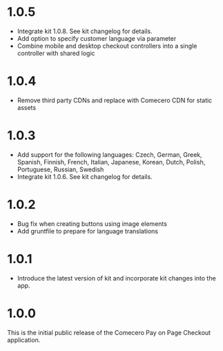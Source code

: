 ﻿<a name="1.0.5"></a>
# 1.0.5

- Integrate kit 1.0.8. See kit changelog for details.
- Add option to specify customer language via parameter
- Combine mobile and desktop checkout controllers into a single controller with shared logic

<a name="1.0.4"></a>
# 1.0.4

- Remove third party CDNs and replace with Comecero CDN for static assets

<a name="1.0.3"></a>
# 1.0.3

- Add support for the following languages: Czech, German, Greek, Spanish, Finnish, French, Italian, Japanese, Korean, Dutch, Polish, Portuguese, Russian, Swedish
- Integrate kit 1.0.6. See kit changelog for details.

<a name="1.0.2"></a>
# 1.0.2

- Bug fix when creating buttons using image elements
- Add gruntfile to prepare for language translations

<a name="1.0.1"></a>
# 1.0.1

- Introduce the latest version of kit and incorporate kit changes into the app.

<a name="1.0.0"></a>
# 1.0.0

This is the initial public release of the Comecero Pay on Page Checkout application.
